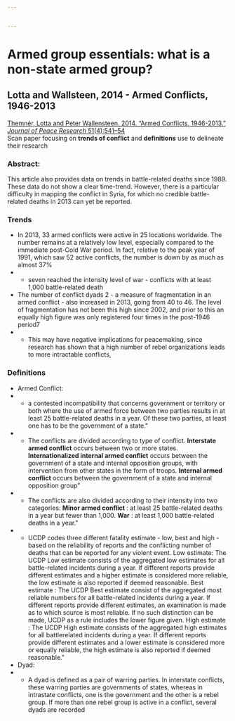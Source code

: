 ```yaml
---


---
```


<h1 id="armed-group-essentials-what-is-a-non-state-armed-group">Armed group essentials: what is a non-state armed group?</h1>
<h2 id="lotta-and-wallsteen-2014---armed-conflicts-1946-2013">Lotta and Wallsteen, 2014 - Armed Conflicts, 1946-2013</h2>
<p><a href="https://moodle.graduateinstitute.ch/pluginfile.php/76438/mod_page/content/3/Themner%20%20Wallensteen%20-%202014%20-%20Armed%20Conflicts.pdf">Themnér, Lotta and Peter Wallensteen. 2014. “Armed Conflicts, 1946-2013.”  <em>Journal of Peace Research</em>  51(4):541–54</a><br>
Scan paper focusing on <strong>trends of conflict</strong> and <strong>definitions</strong> use to delineate their research</p>
<h3 id="abstract">Abstract:</h3>
<p>This article also provides data on trends in battle-related deaths since 1989. These data do not show a clear time-trend. However, there is a particular difficulty in mapping the conflict in Syria, for which no credible battle-related deaths in 2013 can yet be reported.</p>
<h3 id="trends">Trends</h3>
<ul>
<li>In 2013, 33 armed conflicts were active in 25 locations worldwide. The number remains at a relatively low level, especially compared to the immediate post-Cold War period. In fact, relative to the peak year of 1991, which saw 52 active conflicts, the number is down by as much as almost 37%</li>
<li>
<ul>
<li>seven reached the intensity level of war - conflicts with at least 1,000 battle-related death</li>
</ul>
</li>
<li>The number of conflict dyads 2 - a measure of fragmentation in an armed conflict - also increased in 2013, going from 40 to 46. The level of fragmentation has not been this high since 2002, and prior to this an equally high figure was only registered four times in the post-1946 period7</li>
<li>
<ul>
<li>This may have negative implications for peacemaking, since research has shown that a high number of rebel organizations leads to more intractable conflicts,</li>
</ul>
</li>
</ul>
<h3 id="definitions">Definitions</h3>
<ul>
<li>Armed Conflict:</li>
<li>
<ul>
<li>a contested incompatibility that concerns government or territory or both where the use of armed force between two parties results in at least 25 battle-related deaths in a year. Of these two parties, at least one has to be the government of a state."</li>
</ul>
</li>
<li>
<ul>
<li>The conflicts are divided according to type of conflict. <strong>Interstate armed conflict</strong> occurs between two or more states. <strong>Internationalized internal armed conflict</strong> occurs between the government of a state and internal opposition groups, with intervention from other states in the form of troops. <strong>Internal armed conflict</strong> occurs between the government of a state and internal opposition group"</li>
</ul>
</li>
<li>
<ul>
<li>The conflicts are also divided according to their intensity into two categories: <strong>Minor armed conflict</strong> : at least 25 battle-related deaths in a year but fewer than 1,000. <strong>War</strong> : at least 1,000 battle-related deaths in a year."</li>
</ul>
</li>
<li>
<ul>
<li>UCDP codes three different fatality estimate - low, best and high - based on the reliability of reports and the conflicting number of deaths that can be reported for any violent event. Low estimate: The UCDP Low estimate consists of the aggregated low estimates for all battle-related incidents during a year. If different reports provide different estimates and a higher estimate is considered more reliable, the low estimate is also reported if deemed reasonable. Best estimate : The UCDP Best estimate consist of the aggregated most reliable numbers for all battle-related incidents during a year. If different reports provide different estimates, an examination is made as to which source is most reliable. If no such distinction can be made, UCDP as a rule includes the lower figure given. High estimate : The UCDP High estimate consists of the aggregated high estimates for all battlerelated incidents during a year. If different reports provide different estimates and a lower estimate is considered more or equally reliable, the high estimate is also reported if deemed reasonable."</li>
</ul>
</li>
<li>Dyad:</li>
<li>
<ul>
<li>A dyad is defined as a pair of warring parties. In interstate conflicts, these warring parties are governments of states, whereas in intrastate conflicts, one is the government and the other is a rebel group. If more than one rebel group is active in a conflict, several dyads are recorded</li>
</ul>
</li>
</ul>


